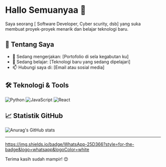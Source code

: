 # Hallo Semuanyaa 👋

Saya seorang [ Software Developer, Cyber scurity, dsb] yang suka membuat proyek-proyek menarik dan belajar teknologi baru.

## 🚀 Tentang Saya
- 🔭 Sedang mengerjakan: [Portofolio di sela kegabutan ku]
- 🌱 Sedang belajar: [Teknologi baru yang sedang dipelajari]
- 📫 Hubungi saya di: [Email atau sosial media]

## 🛠️ Teknologi & Tools
![Python](https://img.shields.io/badge/-Python-3776AB?style=flat&logo=python&logoColor=white)
![JavaScript](https://img.shields.io/badge/-JavaScript-F7DF1E?style=flat&logo=javascript&logoColor=black)
![React](https://img.shields.io/badge/-React-61DAFB?style=flat&logo=react&logoColor=black)
<!-- Tambahkan sesuai kebutuhan -->

## 📈 Statistik GitHub
![Anurag's GitHub stats](https://github-readme-stats.vercel.app/api?username=anuraghazra&show_icons=true&theme=radical)

---

https://img.shields.io/badge/WhatsApp-25D366?style=for-the-badge&logo=whatsapp&logoColor=white


Terima kasih sudah mampir! 😊